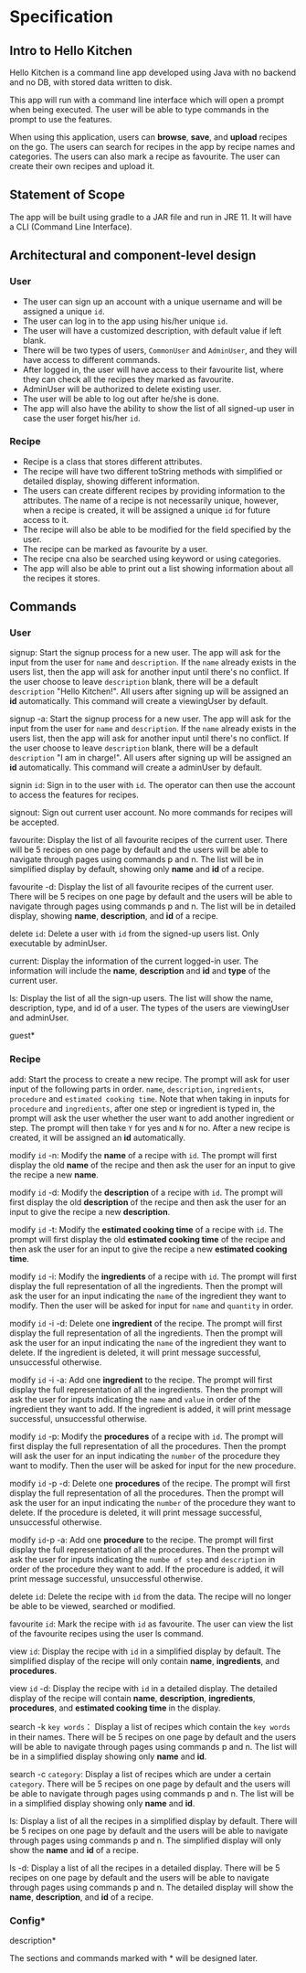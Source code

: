 # Specification

## Intro to Hello Kitchen 
Hello Kitchen is a command line app developed using Java with no backend and no DB,
with stored data written to disk.

This app will run with a command line interface which will open a prompt
when being executed.
The user will be able to type commands in the prompt to use the features.

When using this application, users can **browse**, **save**, 
and **upload** recipes on the go.
The users can search for recipes in the app by recipe names and categories.
The users can also mark a recipe as favourite. 
The user can create their own recipes and upload it.

## Statement of Scope

The app will be built using gradle to a JAR file and run in JRE 11. It will
have a CLI (Command Line Interface).

## Architectural and component-level design

### User

- The user can sign up an account with a unique username and will be assigned
a unique `id`.
- The user can log in to the app using his/her unique `id`.
- The user will have a customized description, with default value if left
blank.
- There will be two types of users, `CommonUser` and `AdminUser`, and they
will have access to different commands.
- After logged in, the user will have access to their favourite list, where
they can check all the recipes they marked as favourite.
- AdminUser will be authorized to delete existing user.
- The user will be able to log out after he/she is done.
- The app will also have the ability to show the list of all signed-up user
in case the user forget his/her `id`.

### Recipe
- Recipe is a class that stores different attributes.
- The recipe will have two different toString methods with simplified or
detailed display, showing different information.
- The users can create different recipes by providing information to the
attributes. The name of a recipe is not necessarily unique, however, when
a recipe is created, it will be assigned a unique `id` for future access
to it.
- The recipe will also be able to be modified for the field specified by the
user.
- The recipe can be marked as favourite by a user.
- The recipe cna also be searched using keyword or using categories.
- The app will also be able to print out a list showing information
about all the recipes it stores.

## Commands

### User

signup: Start the signup process for a new user. The app will ask for
        the input from the user for `name` and `description`.
        If the `name` already exists in the users list, then the app
        will ask for another input until there's no conflict.
        If the user choose to leave `description` blank, there will be
        a default `description` "Hello Kitchen!".
        All users after signing up will be assigned 
        an **id** automatically.
        This command will create a viewingUser by default.

signup -a: Start the signup process for a new user. The app will ask for
           the input from the user for `name` and `description`.
           If the `name` already exists in the users list, then the app
           will ask for another input until there's no conflict.
           If the user choose to leave `description` blank, there will be
           a default `description` "I am in charge!".
           All users after signing up will be assigned
           an **id** automatically.
           This command will create a adminUser by default.

signin `id`: Sign in to the user with `id`. The operator can then use the
             account to access the features for recipes.

signout: Sign out current user account. No more commands for recipes will
         be accepted.

favourite: Display the list of all favourite recipes of the current user. 
    There will be 5 recipes on one page by default and the users will 
    be able to navigate through pages using commands p and n.
    The list will be in simplified display by default, showing only 
    **name** and **id** of a recipe.

favourite -d: Display the list of all favourite recipes of the current user.
       There will be 5 recipes on one page by default and the users will
       be able to navigate through pages using commands p and n.
       The list will be in detailed display, showing
       **name**, **description**, and **id** of a recipe.

delete `id`: Delete a user with `id` from the signed-up users list. 
             Only executable by adminUser.

current: Display the information of the current logged-in user.
         The information will include the **name**, **description** and
         **id** and **type** of the current user.

ls: Display the list of all the sign-up users. The list will show the
    name, description, type, and id of a user.
    The types of the users are viewingUser and adminUser.

guest*

### Recipe

add: Start the process to create a new recipe. The prompt will
     ask for user input of the following parts in order.
     `name`, `description`, `ingredients`, `procedure` and
     `estimated cooking time`.
     Note that when taking in inputs for `procedure` and
     `ingredients`, after one step or ingredient is typed in,
     the prompt will ask the user whether the user want to 
     add another ingredient or step.
     The prompt will then take `Y` for yes and `N` for no.
     After a new recipe is created, it will be assigned an
     **id** automatically.

modify `id` -n: Modify the **name** of a recipe with `id`.
                The prompt will first display the old **name**
                of the recipe and then ask the user for an input
                to give the recipe a new **name**.

modify `id` -d: Modify the **description** of a recipe with `id`.
                The prompt will first display the old **description**
                of the recipe and then ask the user for an input
                to give the recipe a new **description**.

modify `id` -t: Modify the **estimated cooking time** of a recipe
                with `id`. The prompt will first display the old
                **estimated cooking time** of the recipe and then
                ask the user for an input to give the recipe a
                new **estimated cooking time**.

modify `id` -i: Modify the **ingredients** of a recipe with `id`.
                The prompt will first display the full representation
                of all the ingredients.
                Then the prompt will ask the user for an input
                indicating the `name` of the ingredient they want
                to modify.
                Then the user will be asked for input for `name`
                and `quantity` in order.

modify `id` -i -d: Delete one **ingredient** of the recipe.
                   The prompt will first display the full representation
                   of all the ingredients.
                   Then the prompt will ask the user for an input
                   indicating the `name` of the ingredient they want
                   to delete.
                   If the ingredient is deleted, it will print message
                   successful, unsuccessful otherwise.

modify `id` -i -a: Add one **ingredient** to the recipe.
                   The prompt will first display the full representation
                   of all the ingredients.
                   Then the prompt will ask the user for inputs
                   indicating the `name` and `value` in order 
                   of the ingredient they want to add.
                   If the ingredient is added, it will print message
                   successful, unsuccessful otherwise.

modify `id` -p: Modify the **procedures** of a recipe with `id`.
                The prompt will first display the full representation
                of all the procedures.
                Then the prompt will ask the user for an input
                indicating the `number` of the procedure they want
                to modify.
                Then the user will be asked for input for the new procedure.

modify `id` -p -d: Delete one **procedures** of the recipe.
                   The prompt will first display the full representation
                   of all the procedures.
                   Then the prompt will ask the user for an input
                   indicating the `number` of the procedure they want
                   to delete.
                   If the procedure is deleted, it will print message
                   successful, unsuccessful otherwise.

modify `id`-p -a: Add one **procedure** to the recipe.
                  The prompt will first display the full representation
                  of all the procedures.
                  Then the prompt will ask the user for inputs
                  indicating the `numbe of step` and `description` in order
                  of the procedure they want to add.
                  If the procedure is added, it will print message
                  successful, unsuccessful otherwise.

delete `id`: Delete the recipe with `id` from the data. The recipe will
             no longer be able to be viewed, searched or modified.

favourite `id`: Mark the recipe with `id` as favourite.
                The user can view the list of the favourite recipes
                using the user ls command.

view `id`: Display the recipe with `id` in a simplified display by default.
           The simplified display of the recipe will only contain 
           **name**, **ingredients**, and **procedures**.

view `id` -d: Display the recipe with `id` in a detailed display.
              The detailed display of the recipe will contain **name**,
              **description**, **ingredients**, **procedures**,
              and **estimated cooking time** in the display.

search -k `key words`： Display a list of recipes which contain the
                        `key words` in their names.
                        There will be 5 recipes on one page by default 
                        and the users will be able to navigate through 
                        pages using commands p and n.
                        The list will be in a simplified display showing
                        only **name** and **id**.

search -c `category`: Display a list of recipes which are under a certain
                      `category`.
                      There will be 5 recipes on one page by default
                      and the users will be able to navigate through
                      pages using commands p and n.
                      The list will be in a simplified display showing
                      only **name** and **id**.       

ls: Display a list of all the recipes in a simplified display by default.
    There will be 5 recipes on one page by default and the users will
    be able to navigate through pages using commands p and n.
    The simplified display will only show the **name** and **id** 
    of a recipe.

ls -d: Display a list of all the recipes in a detailed display.
       There will be 5 recipes on one page by default and the users will
       be able to navigate through pages using commands p and n.
       The detailed display will show the **name**, **description**, 
       and **id** of a recipe.

### Config*

description*

The sections and commands marked with * will be designed later.